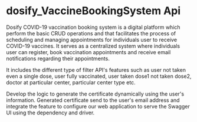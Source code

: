 # dosify_VaccineBookingSystem Api
Dosify COVID-19 vaccination booking system is a digital platform which perform the basic CRUD operations and that facilitates the process of scheduling and managing appointments for individuals user to receive COVID-19 vaccines. It serves as a centralized system where individuals user can register, book vaccination appointments and receive email notifications regarding their appointments.

It includes the different type of filter API's features such as user not taken even a single dose, user fully vaccinated, user taken dose1 not taken dose2, doctor at particular center, particular center type etc.

Develop the logic to generate the certificate dynamically using the user's information. Generated certificate send to the user's email address and integrate the feature to configure our web application to serve the Swagger UI using the dependency and driver.


